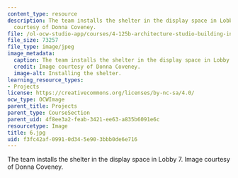 ```yaml
---
content_type: resource
description: The team installs the shelter in the display space in Lobby 7. Image
  courtesy of Donna Coveney.
file: /ol-ocw-studio-app/courses/4-125b-architecture-studio-building-in-landscapes-fall-2005/f3fc42af09910d345e903bbb0de6e716_6.jpg
file_size: 73257
file_type: image/jpeg
image_metadata:
  caption: The team installs the shelter in the display space in Lobby 7.
  credit: Image courtesy of Donna Coveney.
  image-alt: Installing the shelter.
learning_resource_types:
- Projects
license: https://creativecommons.org/licenses/by-nc-sa/4.0/
ocw_type: OCWImage
parent_title: Projects
parent_type: CourseSection
parent_uid: 4f8ee3a2-feab-3421-ee63-a835b6091e6c
resourcetype: Image
title: 6.jpg
uid: f3fc42af-0991-0d34-5e90-3bbb0de6e716
---
```

The team installs the shelter in the display space in Lobby 7. Image courtesy of Donna Coveney.